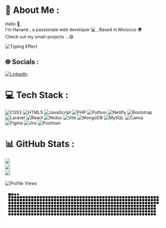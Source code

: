 # 💫 About Me :

Hello  👋, <br>I'm Hanane , a passionate web developer 💻 , Based in Morocco 🌍<br>
Check out my small-projects ...😄

![Typing Effect](https://readme-typing-svg.demolab.com?font=Fira+Code&size=24&pause=1000&color=61DAFB&center=true&vCenter=true&width=435&lines=Full+Stack+Developer;)

## 🌐 Socials :
[![LinkedIn](https://img.shields.io/badge/LinkedIn-%230077B5.svg?logo=linkedin&logoColor=white)](https://linkedin.com/in/hanane-challal) 

# 💻 Tech Stack :
![CSS3](https://img.shields.io/badge/css3-%231572B6.svg?style=for-the-badge&logo=css3&logoColor=white) ![HTML5](https://img.shields.io/badge/html5-%23E34F26.svg?style=for-the-badge&logo=html5&logoColor=white) ![JavaScript](https://img.shields.io/badge/javascript-%23323330.svg?style=for-the-badge&logo=javascript&logoColor=%23F7DF1E) ![PHP](https://img.shields.io/badge/php-%23777BB4.svg?style=for-the-badge&logo=php&logoColor=white) ![Python](https://img.shields.io/badge/python-3670A0?style=for-the-badge&logo=python&logoColor=ffdd54) ![Netlify](https://img.shields.io/badge/netlify-%23000000.svg?style=for-the-badge&logo=netlify&logoColor=#00C7B7) ![Bootstrap](https://img.shields.io/badge/bootstrap-%238511FA.svg?style=for-the-badge&logo=bootstrap&logoColor=white) ![Laravel](https://img.shields.io/badge/laravel-%23FF2D20.svg?style=for-the-badge&logo=laravel&logoColor=white) ![React](https://img.shields.io/badge/react-%2320232a.svg?style=for-the-badge&logo=react&logoColor=%2361DAFB) ![Redux](https://img.shields.io/badge/redux-%23593d88.svg?style=for-the-badge&logo=redux&logoColor=white) ![Vite](https://img.shields.io/badge/vite-%23646CFF.svg?style=for-the-badge&logo=vite&logoColor=white) ![MongoDB](https://img.shields.io/badge/MongoDB-%234ea94b.svg?style=for-the-badge&logo=mongodb&logoColor=white) ![MySQL](https://img.shields.io/badge/mysql-4479A1.svg?style=for-the-badge&logo=mysql&logoColor=white) ![Canva](https://img.shields.io/badge/Canva-%2300C4CC.svg?style=for-the-badge&logo=Canva&logoColor=white) ![Figma](https://img.shields.io/badge/figma-%23F24E1E.svg?style=for-the-badge&logo=figma&logoColor=white) ![Jira](https://img.shields.io/badge/jira-%230A0FFF.svg?style=for-the-badge&logo=jira&logoColor=white) ![Postman](https://img.shields.io/badge/Postman-FF6C37?style=for-the-badge&logo=postman&logoColor=white)
# 📊 GitHub Stats :
![](https://github-readme-stats.vercel.app/api?username=05Hanane04&theme=neon&hide_border=false&include_all_commits=false&count_private=false)<br/>
![](https://nirzak-streak-stats.vercel.app/?user=05Hanane04&theme=neon&hide_border=false)<br/>
![](https://github-readme-stats.vercel.app/api/top-langs/?username=05Hanane04&theme=neon&hide_border=false&include_all_commits=false&count_private=false&layout=compact)

![Profile Views](https://komarev.com/ghpvc/?username=05Hanane04&style=flat&color=brightgreen)

<!-- Proudly created with GPRM ( https://gprm.itsvg.in ) -->
  ![snake gif](https://github.com/05Hanane04/05Hanane04/blob/output/github-snake-dark.svg)
